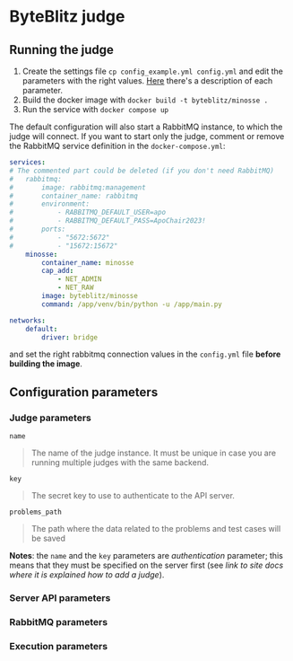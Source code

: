 # ByteBlitz judge

## Running the judge
1. Create the settings file
`cp config_example.yml config.yml`
and edit the parameters with the right values. [Here](#configuration-parameters) there's a description of each parameter.
2. Build the docker image with
`docker build -t byteblitz/minosse .`
3. Run the service with
`docker compose up`
  
  The default configuration will also start a RabbitMQ instance, to which the judge will connect. If you want to start only the judge, comment or remove the RabbitMQ service definition in the `docker-compose.yml`:
```yml
services:
# The commented part could be deleted (if you don't need RabbitMQ)
#   rabbitmq:
#       image: rabbitmq:management
#       container_name: rabbitmq
#       environment:
#           - RABBITMQ_DEFAULT_USER=apo
#           - RABBITMQ_DEFAULT_PASS=ApoChair2023!
#       ports:
#           - "5672:5672"
#           - "15672:15672" 
    minosse:
        container_name: minosse
        cap_add:
            - NET_ADMIN
            - NET_RAW
        image: byteblitz/minosse
        command: /app/venv/bin/python -u /app/main.py

networks:
    default:
        driver: bridge
```
and set the right rabbitmq connection values in the `config.yml` file **before building the image**.

## Configuration parameters

### Judge parameters
`name` 
> The name of the judge instance. It must be unique in case you are running multiple judges with the same backend.

`key`
>  The secret key to use to authenticate to the API server.

`problems_path`
> The path where the data related to the problems and test cases will be saved

**Notes**: the `name` and the `key` parameters are _authentication_ parameter; this means that they must be specified on the server first (see _link to site docs where it is explained how to add a judge_).
### Server API parameters

### RabbitMQ parameters

### Execution parameters